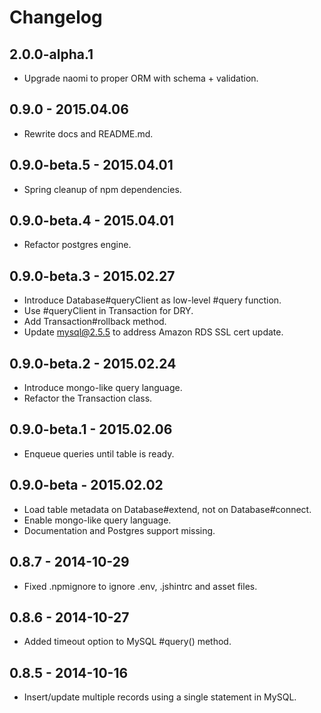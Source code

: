 # Changelog

## 2.0.0-alpha.1

* Upgrade naomi to proper ORM with schema + validation.

## 0.9.0 - 2015.04.06

* Rewrite docs and README.md.

## 0.9.0-beta.5 - 2015.04.01

* Spring cleanup of npm dependencies.

## 0.9.0-beta.4 - 2015.04.01

* Refactor postgres engine.

## 0.9.0-beta.3 - 2015.02.27

* Introduce Database#queryClient as low-level #query function.
* Use #queryClient in Transaction for DRY.
* Add Transaction#rollback method.
* Update mysql@2.5.5 to address Amazon RDS SSL cert update.

## 0.9.0-beta.2 - 2015.02.24

* Introduce mongo-like query language.
* Refactor the Transaction class.

## 0.9.0-beta.1 - 2015.02.06

* Enqueue queries until table is ready.

## 0.9.0-beta - 2015.02.02

* Load table metadata on Database#extend, not on Database#connect.
* Enable mongo-like query language.
* Documentation and Postgres support missing.

## 0.8.7 - 2014-10-29

* Fixed .npmignore to ignore .env, .jshintrc and asset files.

## 0.8.6 - 2014-10-27

* Added timeout option to MySQL #query() method.

## 0.8.5 - 2014-10-16

* Insert/update multiple records using a single statement in MySQL.
